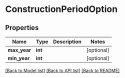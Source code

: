 # ConstructionPeriodOption

## Properties
Name | Type | Description | Notes
------------ | ------------- | ------------- | -------------
**max_year** | **int** |  | [optional] 
**min_year** | **int** |  | [optional] 

[[Back to Model list]](../README.md#documentation-for-models) [[Back to API list]](../README.md#documentation-for-api-endpoints) [[Back to README]](../README.md)


